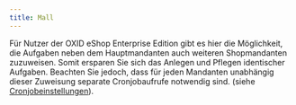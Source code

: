 ```yaml
---
title: Mall
---
```


Für Nutzer der OXID eShop Enterprise Edition gibt es hier die Möglichkeit, die Aufgaben neben dem Hauptmandanten auch weiteren Shopmandanten zuzuweisen. Somit ersparen Sie sich das Anlegen und Pflegen identischer Aufgaben. Beachten Sie jedoch, dass für jeden Mandanten unabhängig dieser Zuweisung separate Cronjobaufrufe notwendig sind. (siehe [Cronjobeinstellungen](../060_Cronjobs_fuer_unterschiedlich_zu_steuernde_Aufgaben.md)).
